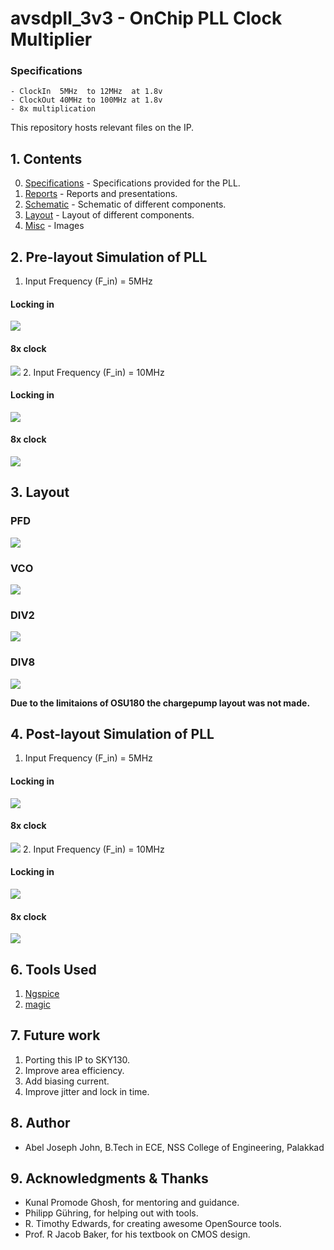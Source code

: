 # avsdpll_3v3 - OnChip PLL Clock Multiplier 


### Specifications
    - ClockIn  5MHz  to 12MHz  at 1.8v
    - ClockOut 40MHz to 100MHz at 1.8v
    - 8x multiplication

This repository hosts relevant files on the IP.


## 1. Contents
00. [Specifications](https://github.com/eddygta17/avsdpll_3v3/tree/master/00.Specifications) - Specifications provided for the PLL.
01. [Reports](https://github.com/eddygta17/avsdpll_3v3/tree/master/01.Reports) - Reports and presentations.
02. [Schematic](https://github.com/eddygta17/avsdpll_3v3/tree/master/02.Schematic) - Schematic of different components.
03. [Layout](https://github.com/eddygta17/avsdpll_3v3/tree/master/03.Layout) - Layout of different components.
04. [Misc](https://github.com/eddygta17/avsdpll_3v3/tree/master/04.Misc) - Images

## 2. Pre-layout Simulation of PLL 
1. Input Frequency (F_in) = 5MHz
#### Locking in
![](04.Misc/Fin5.png)
#### 8x clock
![](04.Misc/Fclose5.png)
2. Input Frequency (F_in) = 10MHz
#### Locking in
![](04.Misc/Fin10.png)
#### 8x clock
![](04.Misc/Fclose10.png)


## 3. Layout
### PFD
![](04.Misc/lay_pfd.png)
### VCO
![](04.Misc/lay_vco.png)
### DIV2
![](04.Misc/lay_div2.png)
### DIV8
![](04.Misc/lay_div8.png)

__Due to the limitaions of OSU180 the chargepump layout was not made.__

## 4. Post-layout Simulation of PLL 
1. Input Frequency (F_in) = 5MHz
#### Locking in
![](04.Misc/FLin5.png)
#### 8x clock
![](04.Misc/FLclose5.png)
2. Input Frequency (F_in) = 10MHz
#### Locking in
![](04.Misc/FLin10.png)
#### 8x clock
![](04.Misc/FLclose10.png)




## 6. Tools Used

1. [Ngspice](http://ngspice.sourceforge.net/download.html)
2. [magic](http://opencircuitdesign.com/magic/)

## 7. Future work

1. Porting this IP to SKY130.
2. Improve area efficiency.
3. Add biasing current.
4. Improve jitter and lock in time.


## 8. Author
- Abel Joseph John, B.Tech in ECE, NSS College of Engineering, Palakkad


## 9. Acknowledgments & Thanks
- Kunal Promode Ghosh, for mentoring and guidance.
- Philipp Gühring, for helping out with tools.
- R. Timothy Edwards, for creating awesome OpenSource tools.
- Prof. R Jacob Baker, for his textbook on CMOS design.



